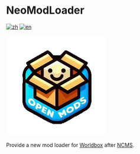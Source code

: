 ﻿# NeoModLoader

[![zh](https://img.shields.io/badge/zh-简体中文-red.svg)](README.md)
[![en](https://img.shields.io/badge/en-English-green.svg)](README.en.md)

![Icon](resources/logo.png)

Provide a new mod loader for [Worldbox](http://www.superworldbox.com/) after [NCMS](https://denq04.github.io/ncms/).